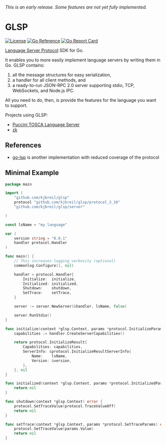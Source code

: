 *This is an early release. Some features are not yet fully implemented.*

GLSP
====

[![License](https://img.shields.io/badge/License-Apache%202.0-blue.svg)](https://opensource.org/licenses/Apache-2.0)
[![Go Reference](https://pkg.go.dev/badge/github.com/kjbreil/glsp.svg)](https://pkg.go.dev/github.com/tliron/kutglspil)
[![Go Report Card](https://goreportcard.com/badge/github.com/kjbreil/glsp)](https://goreportcard.com/report/github.com/kjbreil/glsp)

[Language Server Protocol](https://microsoft.github.io/language-server-protocol/) SDK for Go.

It enables you to more easily implement language servers by writing them in Go. GLSP contains:

1) all the message structures for easy serialization,
2) a handler for all client methods, and
3) a ready-to-run JSON-RPC 2.0 server supporting stdio, TCP, WebSockets, and Node.js IPC.

All you need to do, then, is provide the features for the language you want to support.

Projects using GLSP:

* [Puccini TOSCA Language Server](https://github.com/tliron/puccini-language-server)
* [zk](https://github.com/mickael-menu/zk)


References
----------

* [go-lsp](https://github.com/sourcegraph/go-lsp) is another implementation with reduced coverage of the protocol


Minimal Example
---------------

```go
package main

import (
	"github.com/kjbreil/glsp"
	protocol "github.com/kjbreil/glsp/protocol_3_16"
	"github.com/kjbreil/glsp/server"

)

const lsName = "my language"

var (
	version string = "0.0.1"
	handler protocol.Handler
)

func main() {
	// This increases logging verbosity (optional)
	commonlog.Configure(1, nil)

	handler = protocol.Handler{
		Initialize:  initialize,
		Initialized: initialized,
		Shutdown:    shutdown,
		SetTrace:    setTrace,
	}

	server := server.NewServer(&handler, lsName, false)

	server.RunStdio()
}

func initialize(context *glsp.Context, params *protocol.InitializeParams) (any, error) {
	capabilities := handler.CreateServerCapabilities()

	return protocol.InitializeResult{
		Capabilities: capabilities,
		ServerInfo: &protocol.InitializeResultServerInfo{
			Name:    lsName,
			Version: &version,
		},
	}, nil
}

func initialized(context *glsp.Context, params *protocol.InitializedParams) error {
	return nil
}

func shutdown(context *glsp.Context) error {
	protocol.SetTraceValue(protocol.TraceValueOff)
	return nil
}

func setTrace(context *glsp.Context, params *protocol.SetTraceParams) error {
	protocol.SetTraceValue(params.Value)
	return nil
}
```
